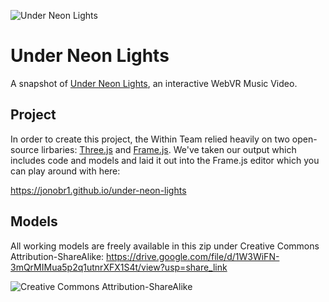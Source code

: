 ![Under Neon Lights](https://storage.googleapis.com/archive.jono.fyi/projects/within/under-neon-lights/assets/images/ChemBros_486x256_Main.jpg)

# Under Neon Lights
A snapshot of [Under Neon Lights](https://jonobr1.github.io/under-neon-lights), an interactive WebVR Music Video.

## Project
In order to create this project, the Within Team relied heavily on two open-source lirbaries: [Three.js](http://threejs.org) and [Frame.js](https://github.com/mrdoob/frame.js). We've taken our output which includes code and models and laid it out into the Frame.js editor which you can play around with here:

https://jonobr1.github.io/under-neon-lights

## Models
All working models are freely available in this zip under Creative Commons Attribution-ShareAlike: https://drive.google.com/file/d/1W3WiFN-3mQrMIMua5p2q1utnrXFX1S4t/view?usp=share_link

![Creative Commons Attribution-ShareAlike](https://licensebuttons.net/l/by-sa/3.0/88x31.png)
